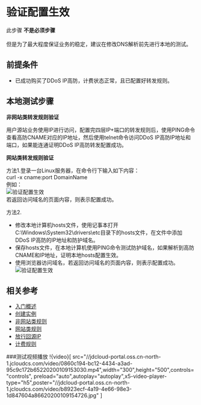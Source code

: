 # 验证配置生效

此步骤 **不是必须步骤**  
<Br/>但是为了最大程度保证业务的稳定，建议在修改DNS解析前先进行本地的测试。

## 前提条件
- 已成功购买了DDoS IP高防，计费状态正常，且已配置好转发规则。

## 本地测试步骤

**非网站类转发规则验证**

用户源站业务使用IP进行访问，配置完四层IP+端口的转发规则后，使用PING命令查看高防CNAME对应的IP地址，然后使用telnet命令访问DDoS IP高防IP地址和端口，如果能连通证明DDoS IP高防转发配置成功。

**网站类转发规则验证**

方法1.登录一台Linux服务器，在命令行下输入如下内容：</br>
curl -x cname:port DomainName
<Br/>例如：<Br/>
![验证配置生效](https://github.com/jdcloudcom/cn/blob/edit/image/Advanced%20Anti-DDoS/Verify-Local-Settings01.png)
<Br/>若返回访问域名的页面内容，则表示配置成功。

方法2.
- 修改本地计算机hosts文件，使用记事本打开C:\Windows\System32\drivers\etc目录下的hosts文件，在文件中添加DDoS IP高防的IP地址和防护域名。</br>
- 保存hosts文件，在本地计算机使用PING命令测试防护域名，如果解析到高防CNAME和IP地址，证明本地hosts配置生效。</br>
- 使用浏览器访问域名，若返回访问域名的页面内容，则表示配置成功。<Br/>
![验证配置生效](https://github.com/jdcloudcom/cn/blob/edit/image/Advanced%20Anti-DDoS/Verify-Local-Settings02.png)

## 相关参考
- [入门概述](Overview.md)
- [创建实例](Create-Instance.md)
- [非网站类规则](Non-Web-Service-Forwarding-Rule.md)
- [网站类规则](Web-Service-Forwarding-Rule.md)
- [放行回源IP](Whitelist-local-IP-subnet.md)
- [计费规则](../Pricing/Billing-Rules.md)

###测试视频播放
!{video}[ src="//jdcloud-portal.oss.cn-north-1.jcloudcs.com/video/0860c194-bc12-4434-a3ad-95c9c172b65220200109153030.mp4",width="300",height="500",controls="controls", preload="auto",autoplay="autoplay",x5-video-player-type="h5",poster="//jdcloud-portal.oss.cn-north-1.jcloudcs.com/video/b8923ecf-4a19-4e66-98e3-1d847604a86620200109154726.jpg" ]
